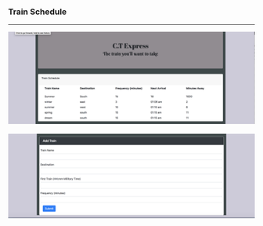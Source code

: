 ### Train Schedule
-----------

![IMG1](https://github.com/cthach010/trainschedule/blob/master/assets/images/img1.png?raw=true)  
<br />
![IMG2](https://github.com/cthach010/trainschedule/blob/master/assets/images/img2.png?raw=true)
